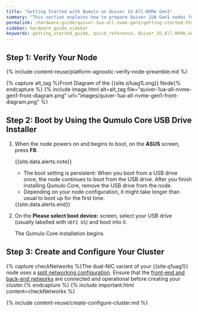 ```yaml
---
title: "Getting Started with Qumulo on Quiver 1U All-NVMe Gen1"
summary: "This section explains how to prepare Quiver 1UA Gen1 nodes for creating a Qumulo cluster."
permalink: /hardware-guide/quiver-1ua-all-nvme-gen1/getting-started.html
sidebar: hardware_guide_sidebar
keywords: getting_started_guide, quick_reference, Quiver_1U_All-NVMe_Gen1, Quiver, Quiver_1UA, verify_node, field_verification_tool, FVT
---
```


## Step 1: Verify Your Node
{% include content-reuse/platform-agnostic-verify-node-preamble.md %}

   {% capture alt_tag %}Front Diagram of the {{site.q1uag1Long}} Node{% endcapture %}
   {% include image.html alt=alt_tag file="quiver-1ua-all-nvme-gen1-front-diagram.png" url="images/quiver-1ua-all-nvme-gen1-front-diagram.png" %}


## Step 2: Boot by Using the Qumulo Core USB Drive Installer
1. When the node powers on and begins to boot, on the **ASUS** screen, press **F8**.

   {{site.data.alerts.note}}
   <ul>
     <li>The boot setting is persistent: When you boot from a USB drive once, the node continues to boot from the USB drive. After you finish installing Qumulo Core, remove the USB drive from the node.</li>
     <li>Depending on your node configuration, it might take longer than usual to boot up for the first time.</li>
   </ul>
   {{site.data.alerts.end}}

1. On the **Please select boot device:** screen, select your USB drive (usually labelled with `UEFI OS`) and boot into it.

   The Qumulo Core installation begins.
   

## Step 3: Create and Configure Your Cluster
{% capture checkNetworks %}The dual-NIC variant of your {{site.q1uag1}} node uses a [split networking configuration](configuring-ipmi-wiring-nodes.html). Ensure that the [front-end and back-end networks](configuring-ipmi-wiring-nodes.html#step-2-connecting-the-100-gbps-ports) are connected and operational before creating your cluster.{% endcapture %}
{% include important.html content=checkNetworks %}

{% include content-reuse/create-configure-cluster.md %}
